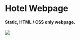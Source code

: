 ﻿# Hotel Webpage
 
 #### Static, HTML / CSS only webpage. 

 <img src="https://giphy.com/gifs/hotelsitestatic-bFcxk4gFdey7lJ9C0L">
